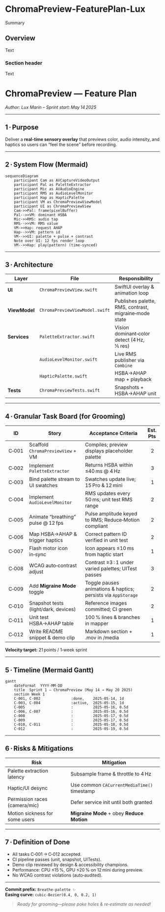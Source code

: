 # ChromaPreview-FeaturePlan-Lux

<!--@START_MENU_TOKEN@-->Summary<!--@END_MENU_TOKEN@-->

## Overview

<!--@START_MENU_TOKEN@-->Text<!--@END_MENU_TOKEN@-->

### Section header

<!--@START_MENU_TOKEN@-->Text<!--@END_MENU_TOKEN@-->

# ChromaPreview — Feature Plan  
*Author: Lux Marín – Sprint start: May 14 2025*

---

## 1 · Purpose  
Deliver a **real‑time sensory overlay** that previews color, audio intensity, and haptics so users can “feel the scene” before recording.

---

## 2 · System Flow (Mermaid)

```mermaid
sequenceDiagram
    participant Cam as AVCaptureVideoOutput
    participant Pal as PaletteExtractor
    participant Mic as AVAudioEngine
    participant RMS as AudioLevelMonitor
    participant Hap as HapticPalette
    participant VM as ChromaPreviewViewModel
    participant UI as ChromaPreviewView
    Cam->>Pal: frame(pixelBuffer)
    Pal-->>VM: dominant HSBA
    Mic->>RMS: audio tap
    RMS-->>VM: RMS value
    VM->>Hap: request AHAP
    Hap-->>VM: pattern id
    VM-->>UI: palette + pulse + contrast
    Note over UI: 12 fps render loop
    VM-->>Hap: play(pattern) (time‑synced)
```

---

## 3 · Architecture

| Layer | File | Responsibility |
|-------|------|----------------|
| **UI** | `ChromaPreviewView.swift` | SwiftUI overlay & animation loop |
| **ViewModel** | `ChromaPreviewViewModel.swift` | Publishes palette, RMS, contrast, migraine‑mode state |
| **Services** | `PaletteExtractor.swift` | Vision dominant‑color detect (4 Hz, ⅕ res) |
|  | `AudioLevelMonitor.swift` | Live RMS publisher via `Combine` |
|  | `HapticPalette.swift` | HSBA→AHAP map + playback |
| **Tests** | `ChromaPreviewTests.swift` | Snapshots + HSBA→AHAP unit |

---

## 4 · Granular Task Board (for Grooming)

| ID | Story | Acceptance Criteria | Est. Pts |
|---|--------|--------------------|:--:|
| C‑001 | Scaffold `ChromaPreviewView` + VM | Compiles; preview displays placeholder palette | 2 |
| C‑002 | Implement `PaletteExtractor` | Returns HSBA within ≤40 ms @ 4 Hz | 3 |
| C‑003 | Bind palette stream to UI swatches | Swatches update live; 15 Pro & 12 mini | 1 |
| C‑004 | Implement `AudioLevelMonitor` | RMS updates every 50 ms; unit test RMS range | 2 |
| C‑005 | Animate “breathing” pulse @ 12 fps | Pulse amplitude keyed to RMS; Reduce‑Motion compliant | 2 |
| C‑006 | Map HSBA→AHAP & trigger haptics | Correct pattern ID verified in unit test | 2 |
| C‑007 | Flash motor icon in‑sync | Icon appears ≤10 ms from haptic start | 1 |
| C‑008 | WCAG auto‑contrast adjust | Contrast ≥3 : 1 under varied palettes; UITest passes | 3 |
| C‑009 | Add **Migraine Mode** toggle | Toggle pauses animations & haptics; persists via `AppStorage` | 2 |
| C‑010 | Snapshot tests (light/dark, devices) | Reference images committed; CI green | 2 |
| C‑011 | Unit test HSBA→AHAP table | 100 % lines & branches in mapper | 1 |
| C‑012 | Write README snippet & demo clip | Markdown section + .mov in /media | 1 |

**Velocity target:** 21 points / 1‑week sprint  

---

## 5 · Timeline (Mermaid Gantt)

```mermaid
gantt
    dateFormat  YYYY-MM-DD
    title  Sprint 1 — ChromaPreview (May 14 → May 20 2025)
    section Week 1
    C‑001, C‑002              :done,    2025-05-14, 1d
    C‑003, C‑004              :active,  2025-05-15, 1d
    C‑005                     :         2025-05-16, 0.5d
    C‑006, C‑007              :         2025-05-16, 0.5d
    C‑008                     :         2025-05-17, 0.5d
    C‑009                     :         2025-05-17, 0.5d
    C‑010, C‑011              :         2025-05-18, 0.5d
    C‑012                     :         2025-05-19, 0.5d
```

---

## 6 · Risks & Mitigations

| Risk | Mitigation |
|------|------------|
| Palette extraction latency | Subsample frame & throttle to 4 Hz |
| Haptic/UI desync | Use common `CACurrentMediaTime()` timestamp |
| Permission races (camera/mic) | Defer service init until both granted |
| Motion sickness for some users | **Migraine Mode** + obey **Reduce Motion** |

---

## 7 · Definition of Done

* All tasks C‑001 → C‑012 accepted.  
* CI pipeline passes (unit, snapshot, UITests).  
* Demo clip reviewed by design & accessibility champions.  
* Performance: CPU ≤15 %, GPU ≤20 % on 12 mini during preview.  
* No WCAG contrast violations (auto‑audited).  

---

**Commit prefix:** `Breathe‑palette ✨`  
**Easing curve:** `cubic‑Bezier(0.4, 0, 0.2, 1)`  

> *Ready for grooming—please poke holes & re‑estimate as needed!*
